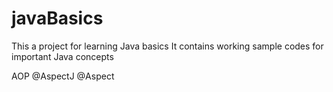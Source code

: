 # javaBasics
This a project for learning Java basics
It contains working sample codes for important Java concepts

AOP
@AspectJ
@Aspect